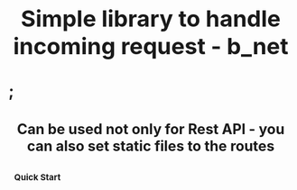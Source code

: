 <h1 align="center" style="font-size: 40px">Simple library to handle incoming request - b_net<h1>;

<h2 align="center" style="font-size: 25px; font-family: ">Can be used not only for Rest API - you can also set static files to the routes</h2>

<div style="display: flex; flex-diration: column">
    <h3 align="center" style="margin: 10px; font-size: 15px">Quick Start</h3>
</div>